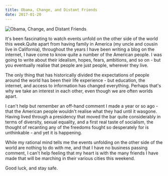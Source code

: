 ```yaml
---
title: Obama, Change, and Distant Friends
date: 2017-01-20
---
```


![Obama, Change, and Distant Friends](https://source.unsplash.com/gp8BLyaTaA0/1600x900)

It's been fascinating to watch events unfold on the other side of the world this week.Quite apart from having family in America (my uncle and cousin live in California), throughout the years I have been writing a blog on the internet, I have come to know quite a number of the American people. I was going to write about their idealism, hopes, fears, ambitions, and so on - but you eventually realise that people are just people, wherever they live.

The only thing that has historically divided the expectations of people around the world has been their life experience - but education, the internet, and access to information has changed everything. Perhaps that's why we take an interest in each other, even though we are often worlds apart.

I can't help but remember an off-hand comment I made a year or so ago - that the American people wouldn't realise what they had until it wasgone. Having lived through a presidency that moved the bar quite considerably in terms of diversity, sexual equality, and a first real taste of socialism, the thought of recanting any of the freedoms fought so desperately for is unthinkable - and yet it is happening.

While my rational mind tells me the events unfolding on the other side of the world are nothing to do with me, and that I have no business passing comment, I can't help feeling that my heart is with the many friends I have made that will be marching in their various cities this weekend.

Good luck, and stay safe.